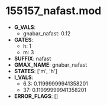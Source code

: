 # 155157_nafast.mod

- **G_VALS**:
  - gnabar_nafast: 0.12
- **GATES**:
  - h: 1
  - m: 3
- **SUFFIX**: nafast
- **GMAX_NAME**: gnabar_nafast
- **STATES**: ['m', 'h']
- **I_VALS**:
  - 6.3: 0.11999999941358201
  - 37: 0.11999999941358201
- **ERROR_FLAGS**: []
